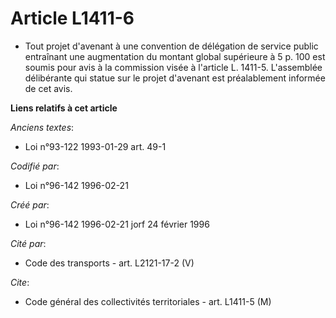 # Article L1411-6

- Tout projet d'avenant à une convention de délégation de service public entraînant une augmentation du montant global
supérieure à 5 p. 100 est soumis pour avis à la commission visée à l'article L. 1411-5. L'assemblée délibérante qui statue
sur le projet d'avenant est préalablement informée de cet avis.

**Liens relatifs à cet article**

_Anciens textes_:

  - Loi n°93-122 1993-01-29 art. 49-1

_Codifié par_:

  - Loi n°96-142 1996-02-21

_Créé par_:

  - Loi n°96-142 1996-02-21 jorf 24 février 1996

_Cité par_:

  - Code des transports - art. L2121-17-2 (V)

_Cite_:

  - Code général des collectivités territoriales - art. L1411-5 (M)
